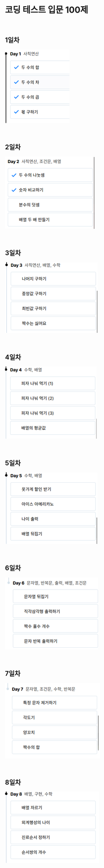 # 코딩 테스트 입문 100제

<br>

## 1일차
![코딩테스트 입문 1일차.png](../../BookStudy/img/코딩테스트%20입문%201일차.png)

<br>

## 2일차
![코딩테스트 입문 2일차.png](../../BookStudy/img/코딩테스트%20입문%202일차.png)

<br>

## 3일차
![코딩테스트 입문 3일차.png](../../BookStudy/img/코딩테스트%20입문%203일차.png)

<br>

## 4일차
![코딩테스트 입문 4일차.png](../../BookStudy/img/코딩테스트%20입문%204일차.png)

<br>

## 5일차
![코딩테스트 입문 5일차.png](../../BookStudy/img/코딩테스트%20입문%205일차.png)

<br>

## 6일차
![코딩테스트 입문 6일차.png](../../BookStudy/img/코딩테스트%20입문%206일차.png)

<br>

## 7일차
![코딩테스트 입문 7일차.png](../../BookStudy/img/코딩테스트%20입문%207일차.png)

<br>

## 8일차
![코딩테스트 입문 8일차.png](../../BookStudy/img/코딩테스트%20입문%208일차.png)

<br>
